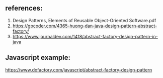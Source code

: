 ## references:
1. Design Patterns, Elements of Reusable Object-Oriented Software.pdf
2. https://gpcoder.com/4365-huong-dan-java-design-pattern-abstract-factory/
3. https://www.journaldev.com/1418/abstract-factory-design-pattern-in-java


## Javascript example: 
https://www.dofactory.com/javascript/abstract-factory-design-pattern
